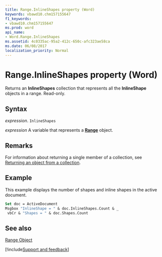 ```yaml
---
title: Range.InlineShapes property (Word)
keywords: vbawd10.chm157155647
f1_keywords:
- vbawd10.chm157155647
ms.prod: word
api_name:
- Word.Range.InlineShapes
ms.assetid: 4c0335ac-95a2-412c-650c-afc323ae58ca
ms.date: 06/08/2017
localization_priority: Normal
---
```



# Range.InlineShapes property (Word)

Returns an  **InlineShapes** collection that represents all the **InlineShape** objects in a range. Read-only.


## Syntax

_expression_. `InlineShapes`

_expression_ A variable that represents a **[Range](Word.Range.md)** object.


## Remarks

For information about returning a single member of a collection, see [Returning an object from a collection](../word/Concepts/Miscellaneous/returning-an-object-from-a-collection-word.md).


## Example

This example displays the number of shapes and inline shapes in the active document.


```vb
Set doc = ActiveDocument 
Msgbox "InlineShape = " & doc.InlineShapes.Count & _ 
 vbCr & "Shapes = " & doc.Shapes.Count
```


## See also


[Range Object](Word.Range.md)

[!include[Support and feedback](~/includes/feedback-boilerplate.md)]